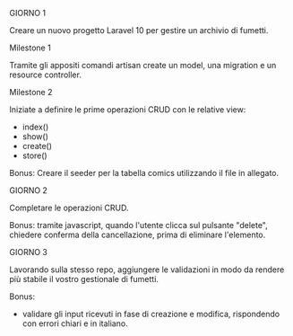 GIORNO 1

Creare un nuovo progetto Laravel 10 per gestire un archivio di fumetti.

Milestone 1

Tramite gli appositi comandi artisan create un model, una migration e un resource controller.

Milestone 2


Iniziate a definire le prime operazioni CRUD con le relative view:
- index()
- show()
- create()
- store()

Bonus:
Creare il seeder per la tabella comics utilizzando il file in allegato.

GIORNO 2

Completare le operazioni CRUD.

Bonus:
tramite javascript, quando l'utente clicca sul pulsante "delete", chiedere conferma della cancellazione, prima di eliminare l'elemento.

GIORNO 3

Lavorando sulla stesso repo, aggiungere le validazioni in modo da rendere più stabile il vostro gestionale di fumetti.

Bonus:
- validare gli input ricevuti in fase di creazione e modifica, rispondendo con errori chiari e in italiano.